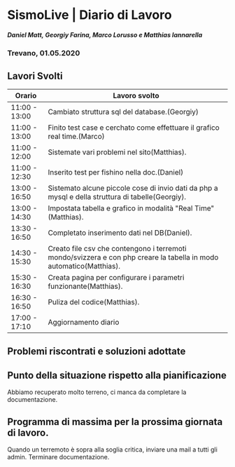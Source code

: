 # SismoLive | Diario di Lavoro
##### Daniel Matt, Georgiy Farina, Marco Lorusso e Matthias Iannarella
### Trevano,  01.05.2020

## Lavori Svolti
|Orario          |Lavoro svolto                 |
|--------------  |------------------------------|
|11:00 - 13:00    | Cambiato struttura sql del database.(Georgiy)|
|11:00 - 13:00    | Finito test case e cerchato come effettuare il grafico real time.(Marco)|
|11:00 - 12:00    | Sistemate vari problemi nel sito(Matthias).|
|11:00 - 12:30    | Inserito test per fishino nella doc.(Daniel)|
|13:00 - 16:50    | Sistemato alcune piccole cose di invio dati da php a mysql e della struttura di tabelle(Georgiy).|
|13:00 - 14:30    | Impostata tabella e grafico in modalità "Real Time"(Matthias).|
|13:30 - 16:50    | Completato inserimento dati nel DB(Daniel).|
|14:30 - 15:30    | Creato file csv che contengono i terremoti mondo/svizzera e con php creare la tabella in modo automatico(Matthias).|
|15:30 - 16:30    | Creata pagina per configurare i parametri funzionante(Matthias).|
|16:30 - 16:50    | Puliza del codice(Matthias).|
|17:00 - 17:10    | Aggiornamento diario|


##  Problemi riscontrati e soluzioni adottate

##  Punto della situazione rispetto alla pianificazione
Abbiamo recuperato molto terreno, ci manca da completare la documentazione.

## Programma di massima per la prossima giornata di lavoro.
Quando un terremoto è sopra alla soglia critica, inviare una mail a tutti gli admin.
Terminare documentazione.
